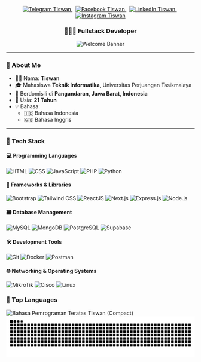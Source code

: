 <p align="center">
  <a href="https://t.me/wannz">
    <img height="28" src="https://upload.wikimedia.org/wikipedia/commons/8/83/Telegram_2019_Logo.svg" alt="Telegram Tiswan" />
  </a>&nbsp;
  <a href="https://facebook.com/tiswanexc">
    <img height="28" src="https://upload.wikimedia.org/wikipedia/commons/5/51/Facebook_f_logo_%282019%29.svg" alt="Facebook Tiswan" />
  </a>&nbsp;
  <a href="https://www.linkedin.com/mwlite/in/tiswann">
    <img height="28" src="https://upload.wikimedia.org/wikipedia/commons/8/81/LinkedIn_icon.svg" alt="LinkedIn Tiswan" />
  </a>&nbsp;
  <a href="https://instagram.com/code.wannn">
    <img height="28" src="https://upload.wikimedia.org/wikipedia/commons/e/e7/Instagram_logo_2016.svg" alt="Instagram Tiswan" />
  </a>
</p>

<h3 align="center">👨🏻‍💻 Fullstack Developer</h3>

<p align="center">
  <img src="https://user-images.githubusercontent.com/73097560/115834477-dbab4500-a447-11eb-908a-139a6edaec5c.gif" alt="Welcome Banner" />
</p>

---

### 👋 About Me

-   👨‍💼 Nama: **Tiswan**
-   🎓 Mahasiswa **Teknik Informatika**, Universitas Perjuangan Tasikmalaya
-   📍 Berdomisili di **Pangandaran, Jawa Barat, Indonesia**
-   🎂 Usia: **21 Tahun**
-   💡 Bahasa:
    -   🇮🇩 Bahasa Indonesia
    -   🇬🇧 Bahasa Inggris

---

### 🧰 Tech Stack

#### 💻 Programming Languages

![HTML](https://img.shields.io/badge/HTML-E34F26?style=for-the-badge&logo=html5&logoColor=white)
![CSS](https://img.shields.io/badge/CSS-1572B6?style=for-the-badge&logo=css3&logoColor=white)
![JavaScript](https://img.shields.io/badge/JavaScript-F7DF1E?style=for-the-badge&logo=javascript&logoColor=black)
![PHP](https://img.shields.io/badge/PHP-777BB4?style=for-the-badge&logo=php&logoColor=white)
![Python](https://img.shields.io/badge/Python-3776AB?style=for-the-badge&logo=python&logoColor=white)

#### 🧩 Frameworks & Libraries

![Bootstrap](https://img.shields.io/badge/Bootstrap-7952B3?style=for-the-badge&logo=bootstrap&logoColor=white)
![Tailwind CSS](https://img.shields.io/badge/TailwindCSS-06B6D4?style=for-the-badge&logo=tailwindcss&logoColor=white)
![ReactJS](https://img.shields.io/badge/React-61DAFB?style=for-the-badge&logo=react&logoColor=black)
![Next.js](https://img.shields.io/badge/Next.js-000000?style=for-the-badge&logo=next.js&logoColor=white)
![Express.js](https://img.shields.io/badge/Express.js-000000?style=for-the-badge&logo=express&logoColor=white)
![Node.js](https://img.shields.io/badge/Node.js-339933?style=for-the-badge&logo=nodedotjs&logoColor=white)

#### 🗃️ Database Management

![MySQL](https://img.shields.io/badge/MySQL-4479A1?style=for-the-badge&logo=mysql&logoColor=white)
![MongoDB](https://img.shields.io/badge/MongoDB-47A248?style=for-the-badge&logo=mongodb&logoColor=white)
![PostgreSQL](https://img.shields.io/badge/PostgreSQL-336791?style=for-the-badge&logo=postgresql&logoColor=white)
![Supabase](https://img.shields.io/badge/Supabase-3ECF8E?style=for-the-badge&logo=supabase&logoColor=white)

#### 🛠️ Development Tools

![Git](https://img.shields.io/badge/Git-F05032?style=for-the-badge&logo=git&logoColor=white)
![Docker](https://img.shields.io/badge/Docker-2496ED?style=for-the-badge&logo=docker&logoColor=white)
![Postman](https://img.shields.io/badge/Postman-FF6C37?style=for-the-badge&logo=postman&logoColor=white)

#### 🌐 Networking & Operating Systems

![MikroTik](https://img.shields.io/badge/MikroTik-0096D6?style=for-the-badge&logo=cisco&logoColor=white)
![Cisco](https://img.shields.io/badge/Cisco-1BA0D7?style=for-the-badge&logo=cisco&logoColor=white)
![Linux](https://img.shields.io/badge/Linux-FCC624?style=for-the-badge&logo=linux&logoColor=black)

### 🧠 Top Languages

<picture>
  <source
    srcset="https://github-readme-stats.vercel.app/api/top-langs/?username=tiswan14&layout=compact&theme=dark"
    media="(prefers-color-scheme: dark)"
  />
  <source
    srcset="https://github-readme-stats.vercel.app/api/top-langs/?username=tiswan14&layout=compact"
    media="(prefers-color-scheme: light), (prefers-color-scheme: no-preference)"
  />
  <img
    src="https://github-readme-stats.vercel.app/api/top-langs/?username=tiswan14&layout=compact"
    alt="Bahasa Pemrograman Teratas Tiswan (Compact)"
  />
</picture>

<!-- Snake GitHub Contribution Animation - Tiswan -->
<picture>
  <source srcset="https://raw.githubusercontent.com/tiswan14/tiswan14/output/snake.svg" media="(prefers-color-scheme: dark)" />
  <img src="https://raw.githubusercontent.com/tiswan14/tiswan14/output/snake.svg" alt="Animasi Snake GitHub Tiswan" />
</picture>

